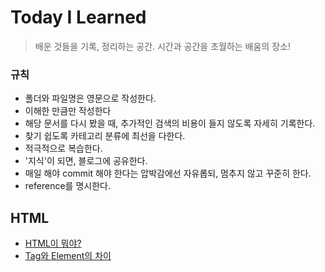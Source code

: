 # Today I Learned
>배운 것들을 기록, 정리하는 공간. 시간과 공간을 초월하는 배움의 장소!

### 규칙
* 폴더와 파일명은 영문으로 작성한다.
* 이해한 만큼만 작성한다
* 해당 문서를 다시 봤을 때, 추가적인 검색의 비용이 들지 않도록 자세히 기록한다.
* 찾기 쉽도록 카테고리 분류에 최선을 다한다.
* 적극적으로 복습한다.
* '지식'이 되면, 블로그에 공유한다.
* 매일 해야 commit 해야 한다는 압박감에선 자유롭되, 멈추지 않고 꾸준히 한다.
* reference를 명시한다.

## HTML
- [HTML이 뭐야?](https://github.com/zuniscool/TIL/blob/main/HTML/What-is-HTML.md)
- [Tag와 Element의 차이](https://github.com/zuniscool/TIL/blob/main/HTML/tag%26element.md)
